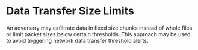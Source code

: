 # Data Transfer Size Limits

An adversary may exfiltrate data in fixed size chunks instead of whole files or limit packet sizes below certain thresholds. This approach may be used to avoid triggering network data transfer threshold alerts.